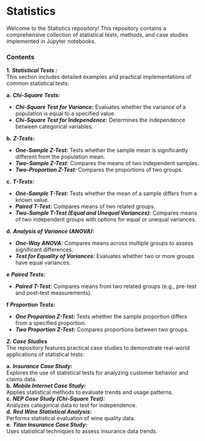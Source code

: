 # Statistics
Welcome to the Statistics repository! This repository contains a comprehensive collection of statistical tests, methods, and case studies implemented in Jupyter notebooks.

### Contents
**1.** __*Statistical Tests :*__ <br>
This section includes detailed examples and practical implementations of common statistical tests:<br>

**a.** __*Chi-Square Tests:*__ <br>

* __*Chi-Square Test for Variance:*__ Evaluates whether the variance of a population is equal to a specified value. <br>
* __*Chi-Square Test for Independence:*__ Determines the independence between categorical variables. <br>

**b.** __*Z-Tests:*__ <br>

* __*One-Sample Z-Test:*__ Tests whether the sample mean is significantly different from the population mean. <br>
* __*Two-Sample Z-Test:*__ Compares the means of two independent samples. <br>
* __*Two-Proportion Z-Test:*__ Compares the proportions of two groups. <br>

**c.** __*T-Tests:*__ <br>

* __*One-Sample T-Test:*__ Tests whether the mean of a sample differs from a known value. <br>
* __*Paired T-Test:*__ Compares means of two related groups. <br>
* __*Two-Sample T-Test (Equal and Unequal Variances):*__ Compares means of two independent groups with options for equal or unequal variances. <br>

**d.** __*Analysis of Variance (ANOVA):*__ <br>

* __*One-Way ANOVA:*__ Compares means across multiple groups to assess significant differences. <br>
* __*Test for Equality of Variances:*__ Evaluates whether two or more groups have equal variances. <br>

**e** __*Paired Tests:*__

* __*Paired T-Test:*__ Compares means from two related groups (e.g., pre-test and post-test measurements).

**f** __*Proportion Tests:*__

* __*One Proportion Z-Test:*__ Tests whether the sample proportion differs from a specified proportion.
* __*Two Proportion Z-Test:*__ Compares proportions between two groups.

__*2. Case Studies*__ <br>
The repository features practical case studies to demonstrate real-world applications of statistical tests: <br>

**a.** __*Insurance Case Study:*__ <br>
Explores the use of statistical tests for analyzing customer behavior and claims data. <br>
**b.** __*Mobile Internet Case Study:*__ <br>
Applies statistical methods to evaluate trends and usage patterns. <br>
**c.** __*NEP Case Study (Chi-Square Test):*__ <br>
Analyzes categorical data to test for independence. <br>
**d.** __*Red Wine Statistical Analysis:*__ <br>
Performs statistical evaluation of wine quality data. <br>
**e.** __*Titan Insurance Case Study:*__ <br>
Uses statistical techniques to assess insurance data trends. <br>

